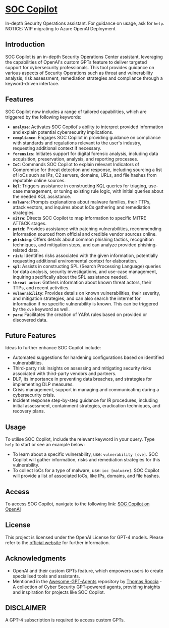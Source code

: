 # [SOC Copilot](https://chat.openai.com/g/g-qvSadylbt-soc-copilot)

In-depth Security Operations assistant. For guidance on usage, ask for `help`. NOTICE: WIP migrating to Azure OpenAI Deployment 

## Introduction

SOC Copilot is an in-depth Security Operations Center assistant, leveraging the capabilities of OpenAI's custom GPTs feature to deliver targeted support for cybersecurity professionals. This tool provides guidance on various aspects of Security Operations such as threat and vulnerability analysis, risk assessment, remediation strategies and compliance through a keyword-driven interface.

## Features

SOC Copilot now includes a range of tailored capabilities, which are triggered by the following keywords:

- **`analyse`**: Activates SOC Copilot's ability to interpret provided information and explain potential cybersecurity implications.
- **`compliance`**: Engages SOC Copilot in providing guidance on compliance with standards and regulations relevant to the user's industry, requesting additional context if necessary.
- **`forensics`**: Initiates support for digital forensic analysis, including data acquisition, preservation, analysis, and reporting processes.
- **`IoC`**: Commands SOC Copilot to explain relevant Indicators of Compromise for threat detection and response, including sourcing a list of IoCs such as IPs, C2 servers, domains, URLs, and file hashes from reputable online sources.
- **`kql`**: Triggers assistance in constructing KQL queries for triaging, use-case management, or tuning existing rule logic, with initial queries about the needed KQL assistance.
- **`malware`**: Prompts explanations about malware families, their TTPs, attack vectors, and inquires about IoCs gathering and remediation strategies.
- **`mitre`**: Directs SOC Copilot to map information to specific MITRE ATT&CK stages.
- **`patch`**: Provides assistance with patching vulnerabilities, recommending information sourced from official and credible vendor sources online.
- **`phishing`**: Offers details about common phishing tactics, recognition techniques, and mitigation steps, and can analyze provided phishing-related data.
- **`risk`**: Identifies risks associated with the given information, potentially requesting additional environmental context for elaboration.
- **`spl`**: Assists in constructing SPL (Search Processing Language) queries for data analysis, security investigations, and use-case management, inquiring specifically about the SPL assistance needed.
- **`threat actor`**: Gathers information about known threat actors, their TTPs, and recent activities.
- **`vulnerability`**: Provides details on known vulnerabilities, their severity, and mitigation strategies, and can also search the internet for information if no specific vulnerability is known. This can be triggered by the `cve` keyword as well.
- **`yara`**: Facilitates the creation of YARA rules based on provided or discovered data.

## Future Features

Ideas to further enhance SOC Copilot include:

- Automated suggestions for hardening configurations based on identified vulnerabilities.
- Third-party risk insights on assessing and mitigating security risks associated with third-party vendors and partners.
- DLP, its importance in preventing data breaches, and strategies for implementing DLP measures.
- Crisis management, support in managing and communicating during a cybersecurity crisis.
- Incident response step-by-step guidance for IR procedures, including initial assessment, containment strategies, eradication techniques, and recovery plans.

## Usage

To utilise SOC Copilot, include the relevant keyword in your query. Type `help` to start or see an example below:

- To learn about a specific vulnerability, use: `vulnerability [cve]`. SOC Copilot will gather information, risks and remediation strategies for this vulnerability.
- To collect IoCs for a type of malware, use: `ioc [malware]`. SOC Copilot will provide a list of associated IoCs, like IPs, domains, and file hashes.

## Access

To access SOC Copilot, navigate to the following link: [SOC Copilot on OpenAI](https://chat.openai.com/g/g-qvSadylbt-soc-copilot)

## License

This project is licensed under the OpenAI License for GPT-4 models. Please refer to the [official website](https://openai.com/) for further information. 

## Acknowledgments

- OpenAI and their custom GPTs feature, which empowers users to create specialised tools and assistants.
- Mentioned in the [Awesome-GPT-Agents](https://github.com/fr0gger/Awesome-GPT-Agents) repository by [Thomas Roccia](https://github.com/fr0gger) - A collection of Cyber Security GPT-powered agents, providing insights and inspiration for projects like SOC Copilot.

## DISCLAIMER

A GPT-4 subscription is required to access custom GPTs.
